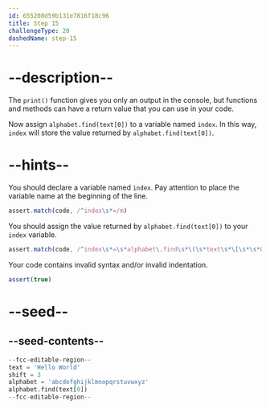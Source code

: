 ```yaml
---
id: 655208d59b131e7816f18c96
title: Step 15
challengeType: 20
dashedName: step-15
---
```


# --description--

The `print()` function gives you only an output in the console, but functions and methods can have a return value that you can use in your code.

Now assign `alphabet.find(text[0])` to a variable named `index`. In this way, `index` will store the value returned by `alphabet.find(text[0])`.

# --hints--

You should declare a variable named `index`. Pay attention to place the variable name at the beginning of the line.

```js
assert.match(code, /^index\s*=/m)
```

You should assign the value returned by `alphabet.find(text[0])` to your `index` variable.

```js
assert.match(code, /^index\s*=\s*alphabet\.find\s*\(\s*text\s*\[\s*\s*0\s*\]\s*\)\s*(#.*)?$/m)
```

Your code contains invalid syntax and/or invalid indentation.

```js
assert(true)
```

# --seed--

## --seed-contents--

```py
--fcc-editable-region--
text = 'Hello World'
shift = 3
alphabet = 'abcdefghijklmnopqrstuvwxyz'
alphabet.find(text[0])
--fcc-editable-region--
```
